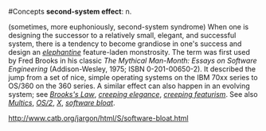 #Concepts 
**second-system effect**: n.

(sometimes, more euphoniously, second-system syndrome) When one is designing the successor to a relatively small, elegant, and successful system, there is a tendency to become grandiose in one's success and design an [_elephantine_](http://www.catb.org/jargon/html/E/elephantine.html) feature-laden monstrosity. The term was first used by Fred Brooks in his classic _The Mythical Man-Month: Essays on Software Engineering_ (Addison-Wesley, 1975; ISBN 0-201-00650-2). It described the jump from a set of nice, simple operating systems on the IBM 70xx series to OS/360 on the 360 series. A similar effect can also happen in an evolving system; see [_Brooks's Law_](http://www.catb.org/jargon/html/B/Brookss-Law.html), [_creeping elegance_](http://www.catb.org/jargon/html/C/creeping-elegance.html), [_creeping featurism_](http://www.catb.org/jargon/html/C/creeping-featurism.html). See also [_Multics_](http://www.catb.org/jargon/html/M/Multics.html), [_OS/2_](http://www.catb.org/jargon/html/O/OS-2.html), [_X_](http://www.catb.org/jargon/html/X/X.html), [_software bloat_](http://www.catb.org/jargon/html/S/software-bloat.html).

http://www.catb.org/jargon/html/S/software-bloat.html